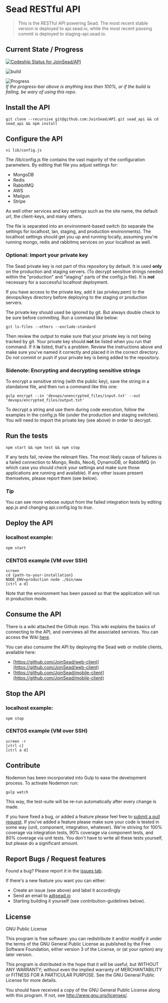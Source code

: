 Sead RESTful API
=============

> This is the RESTful API powering Sead. The most recent stable version is deployed to api.sead.io, while the most recent passing commit is deployed to staging-api.sead.io.


## Current State / Progress


[ ![Codeship Status for JoinSead/API](https://codeship.com/projects/bb3c40b0-9ece-0132-bcf3-56e0c71a690d/status?branch=master)](https://codeship.com/projects/64958)

![build](https://travis-ci.org/JoinSead/API.svg?branch=master)

![Progress](http://progressed.io/bar/15)  
*If the progress-bar above is anything less than 100%, or if the build is failing, be wary of using this repo*.


## Install the API

```
git clone --recursive git@github.com:JoinSead/API.git sead_api && cd sead_api && npm install
```

## Configure the API
``` 
vi lib/config.js
```
The /lib/config.js file contains the vast majority of the  configuration parameters. By editing that file you adjust settings for: 

* MongoDB
* Redis
* RabbitMQ
* AWS
* Mailgun
* Stripe

As well other services and key settings such as the site name, the default url, the client-keys, and many others.

The file is separated into an environment-based switch (to separate the settings for localhost, lan, staging, and production environments). The localhost settings should get you up and running locally, assuming you're running mongo, redis and rabbitmq services on your localhost as well.

### Optional: Import your private key
The Sead private key is not part of this repository by default. It is used **only** on the production and staging servers. (To decrypt sensitive strings needed within the "production" and "staging" parts of the config.js file). It is **not** necessary for a successful localhost deployment. 

If you have access to the private key, add it (as privkey.pem) to the devops/keys directory before deploying to the staging or production servers.

The private key should used be ignored by git. But always double check to be sure before commiting. Run a command like below:

```
git ls-files --others --exclude-standard

```

Then review the output to make sure that your private key is not being tracked by git. Your private key should **not** be listed when you run that command. If it **is** listed, that's a problem. Review the instructions above and make sure you've named it correctly and placed it in the correct directory. Do not commit or push if your private key is being added to the repository.

### Sidenote: Encrypting and decrypting sensitive strings

To encrypt a sensitive string (with the public key), save the string in a standalone file, and then run a command like this one:

```
gulp encrypt --in 'devops/unencrypted_files/input.txt' --out 'devops/encrypted_files/output.txt' 

```
To decrypt a string and use them during code execution, follow the examples in the config.js file (under the production and staging switches). You will need to import the private key (see above) in order to decrypt.



## Run the tests

``` 
npm start && npm test && npm stop
```

If any tests fail, review the relevant files. The most likely cause of failures is a failed connection to Mongo, Redis, Neo4j, DynamoDB, or RabbitMQ (in which case you should check your settings and make sure those applications are running and available). If any other issues present themselves, please report them (see below). 

### *Tip*
You can see more vebose output from the failed integration tests by editing app.js and changing api.config.log to *true*.


## Deploy the API
### localhost example:
```
npm start
```

### CENTOS example (VM over SSH)

```
screen
cd {path-to-your-installation}
NODE_ENV=production node ./bin/www
[ctrl a d]
```
Note that the environment has been passed so that the application will run in production mode.


## Consume the API
There is a wiki attached the Github repo. This wiki explains the basics of connecting to the API, and overviews all the associated services. You can access the Wiki [here](https://github.com/JoinSead/API/wiki). 

You can also consume the API by deploying the Sead web or mobile clients, available here:

* [https://github.com/JoinSead/web-client](https://github.com/JoinSead/web-client)
* [https://github.com/JoinSead/mobile-client](https://github.com/JoinSead/mobile-client)


## Stop the API
### localhost example:
```
npm stop
```

### CENTOS example (VM over SSH)

```
screen -r
[ctrl c]
[ctrl a d]
```

## Contribute

Nodemon has been incorporated into Gulp to ease the development process. To activate Nodemon run:

```
gulp watch
```
This way, the test-suite will be re-run automatically after every change is made. 

If you have fixed a bug, or added a feature please feel free to [submit a pull request](https://help.github.com/articles/using-pull-requests). If you've added a feature please make sure your code is tested in some way (unit, component, integration, whatever). We're striving for 100% coverage via integration tests, 90% coverage via component tests, and 80% coverage via unit tests. You don't have to write all these tests yourself, but please do a significant amount.

## Report Bugs / Request features
Found a bug? Please report it in the [issues tab](https://github.com/JoinSead/API/issues/new).

If there's a new feature you want you can either:

* Create an issue (see above) and label it accordingly
* Send an email to a@sead.io
* Starting building it yourself (see contribution-guidelines below).

## License

GNU Public License

This program is free software: you can redistribute it and/or modify
it under the terms of the GNU General Public License as published by
the Free Software Foundation, either version 3 of the License, or
(at your option) any later version.

This program is distributed in the hope that it will be useful,
but WITHOUT ANY WARRANTY; without even the implied warranty of
MERCHANTABILITY or FITNESS FOR A PARTICULAR PURPOSE.  See the
GNU General Public License for more details.

You should have received a copy of the GNU General Public License
along with this program.  If not, see <http://www.gnu.org/licenses/>.

